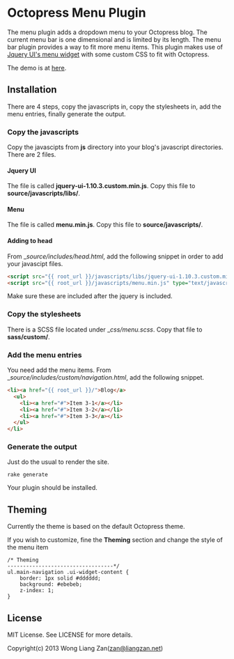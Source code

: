 # Octopress Menu Plugin

The menu plugin adds a dropdown menu to your Octopress blog. The current menu bar is one dimensional and is limited by its length. The menu bar plugin provides a way to fit more menu items. This plugin makes use of [Jquery UI's menu widget](http://jqueryui.com/menu/‎) with some custom CSS to fit with Octopress.

The demo is at [here](http://octothemes.github.io/menu-plugin-demo).

## Installation

There are 4 steps, copy the javascripts in, copy the stylesheets in, add the menu entries, finally generate the output.

### Copy the javascripts

Copy the javascipts from __js__ directory into your blog's javascript directories. There are 2 files.

#### Jquery UI

The file is called __jquery-ui-1.10.3.custom.min.js__. Copy this file to __source/javascripts/libs/__.

#### Menu

The file is called __menu.min.js__. Copy this file to __source/javascripts/__.

#### Adding to head

From __source/_includes/head.html__, add the following snippet in order to add your javascipt files.

``` html
<script src="{{ root_url }}/javascripts/libs/jquery-ui-1.10.3.custom.min.js" type="text/javascript"></script>
<script src="{{ root_url }}/javascripts/menu.min.js" type="text/javascript"></script>
```

Make sure these are included after the jquery is included.

### Copy the stylesheets

There is a SCSS file located under __css/_menu.scss__. Copy that file to __sass/custom/__.

### Add the menu entries

You need add the menu items. From __source/_includes/custom/navigation.html__, add the following snippet.

``` html
<li><a href="{{ root_url }}/">Blog</a>
  <ul>
    <li><a href="#">Item 3-1</a></li>
    <li><a href="#">Item 3-2</a></li>
    <li><a href="#">Item 3-3</a></li>
  </ul>
</li>
```

### Generate the output

Just do the usual to render the site.

```
rake generate
```

Your plugin should be installed.

## Theming

Currently the theme is based on the default Octopress theme.

If you wish to customize, fine the __Theming__ section and change the style of the menu item

```
/* Theming
----------------------------------*/
ul.main-navigation .ui-widget-content {
    border: 1px solid #dddddd;
    background: #ebebeb;
    z-index: 1;
}
```

## License

MIT License. See LICENSE for more details.

Copyright(c) 2013 Wong Liang Zan(zan@liangzan.net)
